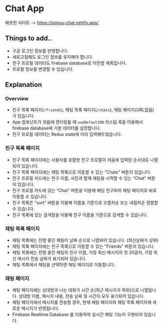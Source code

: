 # Chat App
배포한 사이트 -> https://pmjuu-chat.netlify.app/

## Things to add..
- 구글 로그인 정보를 반영합니다.
- 새로고침해도 로그인 정보를 유지해야 합니다.
- 친구 프로필 데이터도 firebase database로 이전할 계획입니다.
- 프로필 정보를 변경할 수 있습니다.

## Explanation
### Overview
- 친구 목록 페이지(`/friends`), 채팅 목록 페이지(`/chats`), 채팅 페이지(URL없음) 가 있습니다.
- App 컴포넌트가 처음에 렌더링될 때 `useDefaultDB` 커스텀 훅을 이용해서 firebase database에 기본 데이터를 설정합니다.
- 친구 프로필 데이터는 Redux state에 미리 입력해두었습니다.

### 친구 목록 페이지
- 친구 목록 페이지에는 사용자를 포함한 친구 프로필이 처음에 입력된 순서대로 나열되어 있습니다.
- 친구 목록 페이지에는 채팅 목록으로 이동할 수 있는 "Chats" 버튼이 있습니다.
- 친구 프로필 카드에는 친구 이름, 사진과 함께 채팅을 시작할 수 있는 "Chat" 버튼이 있습니다.
- 친구 프로필 카드에 있는 “Chat” 버튼을 이용해 해당 친구와의 채팅 페이지로 바로 이동할 수 있습니다.
- 친구 목록은 "sort" 버튼을 이용해 이름을 기준으로 오름차순 또는 내림차순 정렬할 수 있습니다.
- 친구 목록에 있는 검색창을 이용해 친구 이름을 기준으로 검색할 수 있습니다.

### 채팅 목록 페이지
- 채팅 목록에는 진행 중인 채팅이 날짜 순으로 나열되어 있습니다. (최신날짜가 상위)
- 채팅 목록 페이지에는 친구 목록으로 이동할 수 있는 "Friends" 버튼이 있습니다.
- 채팅 목록에는 진행 중인 채팅의 친구 이름, 가장 최신 메시지의 첫 20글자, 가장 최신 메시지 전송 날짜가 표기되어 있습니다.
- 채팅 목록에서 채팅을 선택하면 채팅 페이지로 이동합니다.

### 채팅 페이지
- 채팅 페이지에는 상대방과 나눈 대화가 시간 순(최근 메시지가 하위)으로 나열됩니다. 상대방 이름, 메시지 내용, 전송 날짜 및 시간이 모두 표기되어 있습니다.
- 채팅 페이지에서 메시지를 전송할 경우, 현재 채팅 페이지와 채팅 목록 페이지에 새로운 메시지가 반영됩니다.
- Firebase Realtime Database 를 이용하여 실시간 채팅 기능이 구현되어 있습니다.
